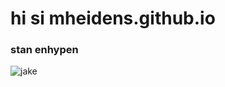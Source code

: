 # hi si mheidens.github.io
### stan enhypen
![jake](https://encrypted-tbn0.gstatic.com/images?q=tbn:ANd9GcSkQX_LZ497zqO4vybt_4W9f2Qoy6Jli8pIwA&usqp=CAU)
